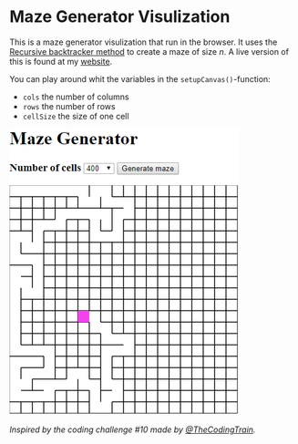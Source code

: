 # Maze Generator Visulization  
This is a maze generator visulization that run in the browser. It uses the [Recursive backtracker method](https://en.wikipedia.org/wiki/Maze_generation_algorithm) to create a maze of size *n*. A live version of this is found at my [website](http://www.claesgill.com/mazegenerator).

You can play around whit the variables in the `setupCanvas()`-function:  
* `cols` the number of columns
* `rows` the number of rows
* `cellSize` the size of one cell

![](/images/maze_generator_screenshot.PNG)

_Inspired by the coding challenge #10 made by [@TheCodingTrain](https://github.com/CodingTrain)._
